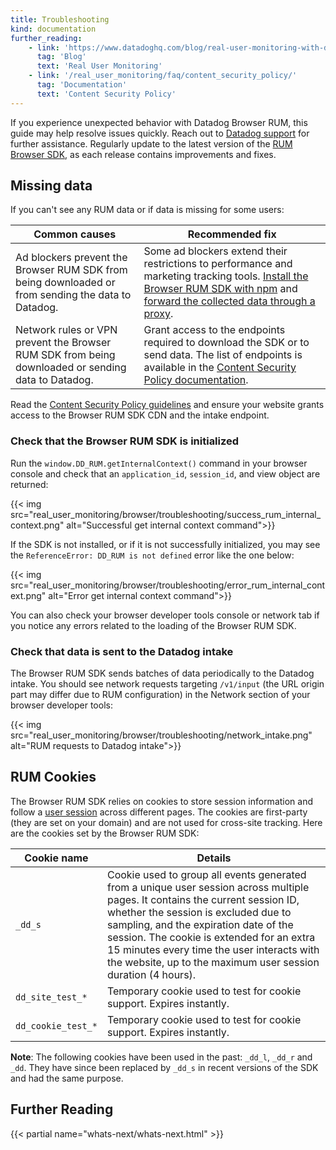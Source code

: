 ```yaml
---
title: Troubleshooting
kind: documentation
further_reading:
    - link: 'https://www.datadoghq.com/blog/real-user-monitoring-with-datadog/'
      tag: 'Blog'
      text: 'Real User Monitoring'
    - link: '/real_user_monitoring/faq/content_security_policy/'
      tag: 'Documentation'
      text: 'Content Security Policy'
---
```


If you experience unexpected behavior with Datadog Browser RUM, this guide may help resolve issues quickly. Reach out to [Datadog support][1] for further assistance. Regularly update to the latest version of the [RUM Browser SDK][2], as each release contains improvements and fixes.

## Missing data

If you can't see any RUM data or if data is missing for some users:

| Common causes                                                                                               | Recommended fix                                                                                                                                                                                          |
| ----------------------------------------------------------------------------------------------------------- | -------------------------------------------------------------------------------------------------------------------------------------------------------------------------------------------------------- |
| Ad blockers prevent the Browser RUM SDK from being downloaded or from sending the data to Datadog.     | Some ad blockers extend their restrictions to performance and marketing tracking tools. [Install the Browser RUM SDK with npm][3] and [forward the collected data through a proxy][4]. |
| Network rules or VPN prevent the Browser RUM SDK from being downloaded or sending data to Datadog. | Grant access to the endpoints required to download the SDK or to send data. The list of endpoints is available in the [Content Security Policy documentation][5].                                        |

Read the [Content Security Policy guidelines][6] and ensure your website grants access to the Browser RUM SDK CDN and the intake endpoint.

### Check that the Browser RUM SDK is initialized

Run the `window.DD_RUM.getInternalContext()` command in your browser console and check that an `application_id`, `session_id`, and view object are returned:

{{< img src="real_user_monitoring/browser/troubleshooting/success_rum_internal_context.png" alt="Successful get internal context command">}}

If the SDK is not installed, or if it is not successfully initialized, you may see the `ReferenceError: DD_RUM is not defined` error like the one below:

{{< img src="real_user_monitoring/browser/troubleshooting/error_rum_internal_context.png" alt="Error get internal context command">}}

You can also check your browser developer tools console or network tab if you notice any errors related to the loading of the Browser RUM SDK.

### Check that data is sent to the Datadog intake

The Browser RUM SDK sends batches of data periodically to the Datadog intake. You should see network requests targeting `/v1/input` (the URL origin part may differ due to RUM configuration) in the Network section of your browser developer tools:

{{< img src="real_user_monitoring/browser/troubleshooting/network_intake.png" alt="RUM requests to Datadog intake">}}

## RUM Cookies

The Browser RUM SDK relies on cookies to store session information and follow a [user session][6] across different pages. The cookies are first-party (they are set on your domain) and are not used for cross-site tracking. Here are the cookies set by the Browser RUM SDK:

| Cookie name        | Details                                                                                                                                                                                                                                                                                                  |
| ------------------ | -------------------------------------------------------------------------------------------------------------------------------------------------------------------------------------------------------------------------------------------------------------------------------------------------------- |
| `_dd_s`             | Cookie used to group all events generated from a unique user session across multiple pages. It contains the current session ID, whether the session is excluded due to sampling, and the expiration date of the session. The cookie is extended for an extra 15 minutes every time the user interacts with the website, up to the maximum user session duration (4 hours).|
| `dd_site_test_*`   | Temporary cookie used to test for cookie support. Expires instantly.                                                                                                                                                                                                                                     |
| `dd_cookie_test_*` | Temporary cookie used to test for cookie support. Expires instantly.                                                                                                                                                                                                                                     |

**Note**: The following cookies have been used in the past: `_dd_l`, `_dd_r` and `_dd`. They have since been replaced by `_dd_s` in recent versions of the SDK and had the same purpose.

## Further Reading

{{< partial name="whats-next/whats-next.html" >}}

[1]: /help
[2]: https://github.com/DataDog/browser-sdk/blob/main/CHANGELOG.md
[3]: /real_user_monitoring/browser/#npm
[4]: /real_user_monitoring/faq/proxy_rum_data/?tab=npm
[5]: /real_user_monitoring/faq/content_security_policy/
[6]: /real_user_monitoring/browser/data_collected/?tab=session
